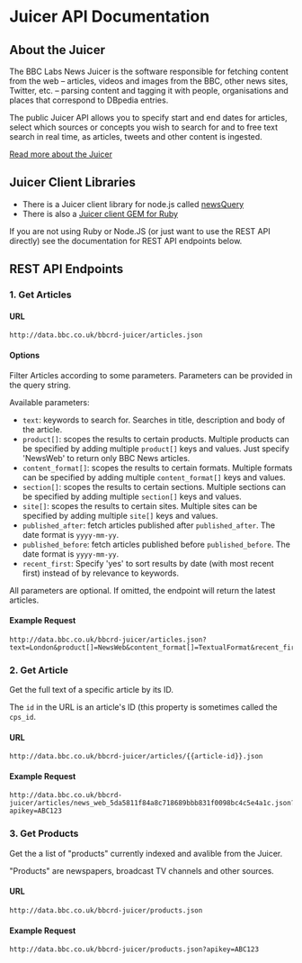 #  Juicer API Documentation

## About the Juicer

The BBC Labs News Juicer is the software responsible for fetching content from the web – articles, videos and images from the BBC, other news sites, Twitter, etc. – parsing content and tagging it with people, organisations and places that correspond to DBpedia entries.

The public Juicer API allows you to specify start and end dates for articles, select which sources or concepts you wish to search for and to free text search in real time, as articles, tweets and other content is ingested.

[Read more about the Juicer](http://www.bbc.co.uk/partnersandsuppliers/connectedstudio/newslabs/projects/juicer.html)

## Juicer Client Libraries

* There is a Juicer client library for node.js called [newsQuery](https://www.npmjs.com/package/newsquery)
* There is also a [Juicer client GEM for Ruby](https://rubygems.org/gems/juicer-client)

If you are not using Ruby or Node.JS (or just want to use the REST API directly) see the documentation for REST API endpoints below.

## REST API Endpoints

### 1. Get Articles

#### URL

```
http://data.bbc.co.uk/bbcrd-juicer/articles.json
```

#### Options

Filter Articles according to some parameters. Parameters can be provided in the query string.

Available parameters:

* `text`: keywords to search for. Searches in title, description and body of the article.
* `product[]`: scopes the results to certain products. Multiple products can be specified by adding multiple `product[]` keys and values. Just specify 'NewsWeb' to return only BBC News articles.
* `content_format[]`: scopes the results to certain formats. Multiple formats can be specified by adding multiple `content_format[]` keys and values.
* `section[]`: scopes the results to certain sections. Multiple sections can be specified by adding multiple `section[]` keys and values.
* `site[]`: scopes the results to certain sites. Multiple sites can be specified by adding multiple `site[]` keys and values.
* `published_after`: fetch articles published after `published_after`. The date format is `yyyy-mm-yy`.
* `published_before`: fetch articles published before `published_before`. The date format is `yyyy-mm-yy`.
* `recent_first`: Specify 'yes' to sort results by date (with most recent first) instead of by relevance to keywords.

All parameters are optional. If omitted, the endpoint will return the latest articles.

#### Example Request

```
http://data.bbc.co.uk/bbcrd-juicer/articles.json?text=London&product[]=NewsWeb&content_format[]=TextualFormat&recent_first=yes&apikey=ABC123
```

### 2. Get Article

Get the full text of a specific article by its ID.

The `id` in the URL is an article's ID (this property is sometimes called the `cps_id`.

#### URL

```
http://data.bbc.co.uk/bbcrd-juicer/articles/{{article-id}}.json
```

#### Example Request

```
http://data.bbc.co.uk/bbcrd-juicer/articles/news_web_5da5811f84a8c718689bbb831f0098bc4c5e4a1c.json?apikey=ABC123
```


### 3. Get Products

Get the a list of "products" currently indexed and avalible from the Juicer.

"Products" are newspapers, broadcast TV channels and other sources.

#### URL

```
http://data.bbc.co.uk/bbcrd-juicer/products.json
```

#### Example Request

```
http://data.bbc.co.uk/bbcrd-juicer/products.json?apikey=ABC123
```